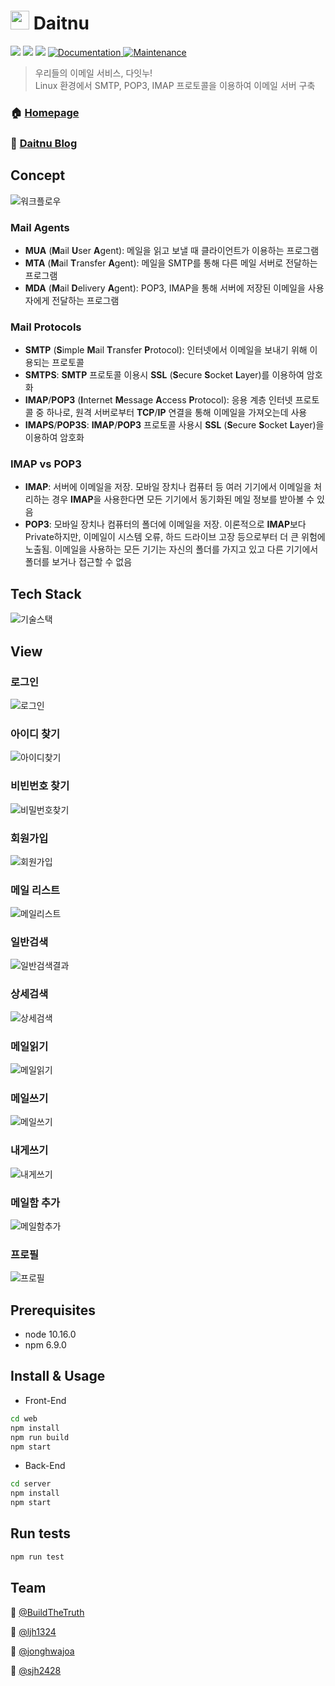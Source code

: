 # <img width="30" src="https://user-images.githubusercontent.com/33617083/68571001-457a9d80-04a5-11ea-9a47-98c0fd36a1d9.png" style="margin:-5px 0px"> Daitnu

<p>
  <img src = 'https://img.shields.io/github/v/release/connect-foundation/2019-06?color=green' />
  <img src="https://img.shields.io/badge/node-10.16.0-blue.svg" />
  <img src="https://img.shields.io/badge/npm-6.9.0-blue.svg" />
  <a href="https://github.com/connect-foundation/2019-06#readme" target="_blank">
    <img alt="Documentation" src="https://img.shields.io/badge/documentation-yes-brightgreen.svg" />
  </a>
  <a href="https://github.com/connect-foundation/2019-06/graphs/commit-activity" target="_blank">
    <img alt="Maintenance" src="https://img.shields.io/badge/Maintained%3F-yes-green.svg" />
  </a>

</p>

> 우리들의 이메일 서비스, 다잇누!  
> Linux 환경에서 SMTP, POP3, IMAP 프로토콜을 이용하여 이메일 서버 구축

### 🏠 [Homepage](https://www.daitnu.com)

### :postbox: [Daitnu Blog](https://velog.io/@daitnu)

## Concept

![워크플로우](https://user-images.githubusercontent.com/31912670/70213083-df1f2d00-177b-11ea-8144-3c4e3a362ddf.png)

### Mail Agents
- **MUA** (**M**ail **U**ser **A**gent): 메일을 읽고 보낼 때 클라이언트가 이용하는 프로그램<br>
- **MTA** (**M**ail **T**ransfer **A**gent): 메일을 SMTP를 통해 다른 메일 서버로 전달하는 프로그램<br>
- **MDA** (**M**ail **D**elivery **A**gent): POP3, IMAP을 통해 서버에 저장된 이메일을 사용자에게 전달하는 프로그램<br>

### Mail Protocols
- **SMTP** (**S**imple **M**ail **T**ransfer **P**rotocol): 인터넷에서 이메일을 보내기 위해 이용되는 프로토콜<br>
- **SMTPS**: **SMTP** 프로토콜 이용시 **SSL** (**S**ecure **S**ocket **L**ayer)를 이용하여 암호화<br>
- **IMAP**/**POP3** (**I**nternet **M**essage **A**ccess **P**rotocol): 응용 계층 인터넷 프로토콜 중 하나로, 원격 서버로부터 **TCP**/**IP** 연결을 통해 이메일을 가져오는데 사용<br>
- **IMAPS**/**POP3S**: **IMAP**/**POP3** 프로토콜 사용시 **SSL** (**S**ecure **S**ocket **L**ayer)을 이용하여 암호화<br>

### **IMAP** vs **POP3**<br>
- **IMAP**: 서버에 이메일을 저장. 모바일 장치나 컴퓨터 등 여러 기기에서 이메일을 처리하는 경우 **IMAP**을 사용한다면 모든 기기에서 동기화된 메일 정보를 받아볼 수 있음<br>
- **POP3**: 모바일 장치나 컴퓨터의 폴더에 이메일을 저장. 이론적으로 **IMAP**보다 Private하지만, 이메일이 시스템 오류, 하드 드라이브 고장 등으로부터 더 큰 위험에 노출됨. 이메일을 사용하는 모든 기기는 자신의 폴더를 가지고 있고 다른 기기에서 폴더를 보거나 접근할 수 없음<br>

## Tech Stack

![기술스택](https://user-images.githubusercontent.com/33617083/71553794-c2afa100-2a58-11ea-9576-a216552105e3.PNG)

## View

### 로그인

![로그인](https://i.imgur.com/YFNnn8D.png)

### 아이디 찾기

![아이디찾기](https://user-images.githubusercontent.com/26241585/71305009-36c2c700-2411-11ea-8bd6-94429ff4169d.PNG)

### 비빈번호 찾기

![비밀번호찾기](https://user-images.githubusercontent.com/26241585/71305010-39bdb780-2411-11ea-9618-e1e42d511ae3.PNG)

### 회원가입

![회원가입](https://user-images.githubusercontent.com/31912670/69363195-60ce7f80-0cd3-11ea-9c5b-7dacffcad66c.png)

### 메일 리스트

![메일리스트](https://user-images.githubusercontent.com/26241585/71305032-886b5180-2411-11ea-9987-50a378af4998.PNG)

### 일반검색

![일반검색결과](https://user-images.githubusercontent.com/26241585/71305075-ded89000-2411-11ea-8b36-e109226d8f25.PNG)

### 상세검색

![상세검색](https://user-images.githubusercontent.com/26241585/71305072-de3ff980-2411-11ea-8bec-39f298820e8d.PNG)

### 메일읽기

![메일읽기](https://user-images.githubusercontent.com/26241585/71304810-d2066d00-240e-11ea-9ff9-ad9105105bf5.PNG)

### 메일쓰기

![메일쓰기](https://user-images.githubusercontent.com/26241585/71305040-a33dc600-2411-11ea-92cd-f798adeeda8b.PNG)

### 내게쓰기

![내게쓰기](https://user-images.githubusercontent.com/26241585/71305042-a3d65c80-2411-11ea-8575-353fb9fdb2fc.PNG)

### 메일함 추가

![메일함추가](https://user-images.githubusercontent.com/26241585/71305069-dd0ecc80-2411-11ea-9414-a072b126e658.PNG)

### 프로필

![프로필](https://user-images.githubusercontent.com/26241585/71305078-ded89000-2411-11ea-9ce9-7ef750cdc13a.PNG)

## Prerequisites

- node 10.16.0
- npm 6.9.0

## Install & Usage

- Front-End

```sh
cd web
npm install
npm run build
npm start
```

- Back-End

```sh
cd server
npm install
npm start
```

## Run tests

```sh
npm run test
```

## Team

👤 [@BuildTheTruth](https://github.com/BuildTheTruth)

👤 [@ljh1324](https://github.com/ljh1324)

👤 [@jonghwajoa](https://github.com/jonghwajoa)

👤 [@sjh2428](https://github.com/sjh2428)

